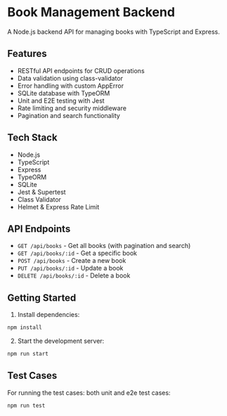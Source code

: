 # Book Management Backend

A Node.js backend API for managing books with TypeScript and Express.

## Features

- RESTful API endpoints for CRUD operations
- Data validation using class-validator
- Error handling with custom AppError
- SQLite database with TypeORM
- Unit and E2E testing with Jest
- Rate limiting and security middleware
- Pagination and search functionality

## Tech Stack

- Node.js
- TypeScript
- Express
- TypeORM
- SQLite
- Jest & Supertest
- Class Validator
- Helmet & Express Rate Limit

## API Endpoints

- `GET /api/books` - Get all books (with pagination and search)
- `GET /api/books/:id` - Get a specific book
- `POST /api/books` - Create a new book
- `PUT /api/books/:id` - Update a book
- `DELETE /api/books/:id` - Delete a book

## Getting Started

1. Install dependencies:

```bash
npm install
```

2. Start the development server:

```bash
npm run start
```

## Test Cases

For running the test cases:
both unit and e2e test cases:

```bash
npm run test
```
